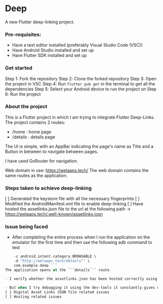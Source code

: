 # Deep

A new Flutter deep-linking project.

### Pre-requisites:
- Have a text editor installed (preferably Visual Studio Code (VSC))
- Have Android Studio installed and set up
- Have Flutter SDK installed and set up

### Get started
Step 1: Fork the repository
Step 2: Clone the forked repository
Step 3: Open the project in VSC
Step 4: Run ```flutter pub get``` in the terminal to get all the dependencies
Step 5: Select your Android device to run the project on
Step 6: Run the project


### About the project
This is a Flutter project in which I am trying to integrate Flutter Deep-Links.
The project contains 2 routes: 
- /home : home page
- /details : details page

The UI is simple, with an AppBar indicating the page's name as Title and a Button in between to navigate between pages.

I have used GoRouter for navigation.

Web domain in use: https://welaaps.tech/
The web domain contains the same routes as the application.

### Steps taken to achieve deep-linking
[ ] Generated the keystore file with all the necessary fingerprints 
[ ] Modified the AndroidManifest.xml file to enable deep-linking
[ ] Have hosted the assetlinks.json file to the url at the following path -> https://welaaps.tech/.well-known/assetlinks.josn

### Issue being faced
- After completing the entire process when I run the application on the emulator for the first time and then use the following adb command to test
``` adb shell 'am start -a android.intent.action.VIEW \
    -c android.intent.category.BROWSABLE \
    -d "http://welaaps.tech/details"' \
    com.example.deep ```
The application opens at the ```details``` route.

- I verify whether the assetlinks.json has been hosted correctly using https://developers.google.com/digital-asset-links/tools/generator, the test passes.

- But when I try debugging it using the dev-tools it constantly gives me the following errors:
[ ] Digital Asset Links JSON file related issues
[ ] Hosting related issues
